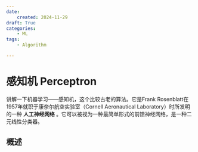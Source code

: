 ```yaml
---
date:
    created: 2024-11-29
draft: True
categories:
    - ML
tags:
    - Algorithm

---
```

# 感知机 Perceptron

讲解一下机器学习——感知机，这个比较古老的算法。它是Frank Rosenblatt在1957年就职于康奈尔航空实验室（Cornell Aeronautical Laboratory）时所发明的一种 **人工神经网络** 。它可以被视为一种最简单形式的前馈神经网络，是一种二元线性分类器。

<!-- more -->

## 概述

